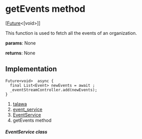 
<div>

# getEvents method

</div>


[[Future](https://api.flutter.dev/flutter/dart-core/Future-class.html)\<[void\>]]




This function is used to fetch all the events of an organization.

**params**: None

**returns**: None



## Implementation

``` language-dart
Future<void>  async {
  final List<Event> newEvents = await ;
  _eventStreamController.add(newEvents);
}
```







1.  [talawa](../../index.md)
2.  [event_service](../../services_event_service/)
3.  [EventService](../../services_event_service/EventService-class.md)
4.  getEvents method

##### EventService class







